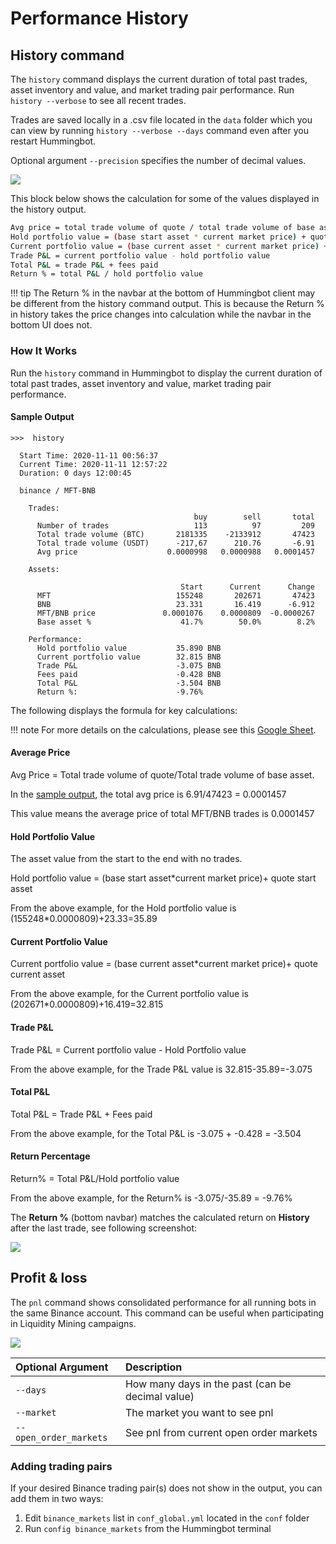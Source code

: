 # Performance History

## History command

The `history` command displays the current duration of total past trades, asset inventory and value, and market trading pair performance. Run `history --verbose` to see all recent trades.

Trades are saved locally in a .csv file located in the `data` folder which you can view by running `history --verbose --days` command even after you restart Hummingbot.

Optional argument `--precision` specifies the number of decimal values.

![](/assets/img/history.png)

This block below shows the calculation for some of the values displayed in the history output.

```bash
Avg price = total trade volume of quote / total trade volume of base asset
Hold portfolio value = (base start asset * current market price) + quote start asset
Current portfolio value = (base current asset * current market price) + quote current asset
Trade P&L = current portfolio value - hold portfolio value
Total P&L = trade P&L + fees paid
Return % = total P&L / hold portfolio value
```

!!! tip
    The Return % in the navbar at the bottom of Hummingbot client may be different from the history command output. This is because the Return % in history takes the price changes into calculation while the navbar in the bottom UI does not.

### How It Works

Run the `history` command in Hummingbot to display the current duration of total past trades, asset inventory and value, market trading pair performance.

#### Sample Output

```
>>>  history

  Start Time: 2020-11-11 00:56:37
  Current Time: 2020-11-11 12:57:22
  Duration: 0 days 12:00:45

  binance / MFT-BNB

    Trades:
                                         buy        sell       total
      Number of trades                   113          97         209
      Total trade volume (BTC)       2181335    -2133912       47423
      Total trade volume (USDT)      -217,67      210.76       -6.91
      Avg price                    0.0000998   0.0000988   0.0001457

    Assets:

                                      Start      Current      Change
      MFT                            155248       202671       47423
      BNB                            23.331       16.419      -6.912
      MFT/BNB price               0.0001076    0.0000809  -0.0000267
      Base asset %                    41.7%        50.0%        8.2%

    Performance:
      Hold portfolio value           35.890 BNB
      Current portfolio value        32.815 BNB
      Trade P&L                      -3.075 BNB
      Fees paid                      -0.428 BNB
      Total P&L                      -3.504 BNB
      Return %:                      -9.76%
```

The following displays the formula for key calculations:

!!! note
    For more details on the calculations, please see this [Google Sheet](https://docs.google.com/spreadsheets/d/1zp8EmeJdiP5soR_Bu7hRjaSy65bc7lsg98J5jKanRn8/edit#gid=875477664).

#### Average Price

Avg Price = Total trade volume of quote/Total trade volume of base asset.

In the [sample output](#sample-output), the total avg price is 6.91/47423 = 0.0001457

This value means the average price of total MFT/BNB trades is 0.0001457

#### Hold Portfolio Value

The asset value from the start to the end with no trades.

Hold portfolio value = (base start asset\*current market price)+ quote start asset

From the above example, for the Hold portfolio value is (155248\*0.0000809)+23.33=35.89

#### Current Portfolio Value

Current portfolio value = (base current asset\*current market price)+ quote current asset

From the above example, for the Current portfolio value is (202671\*0.0000809)+16.419=32.815

#### Trade P&L

Trade P&L = Current portfolio value - Hold Portfolio value

From the above example, for the Trade P&L value is 32.815-35.89=-3.075

#### Total P&L

Total P&L = Trade P&L + Fees paid

From the above example, for the Total P&L is -3.075 + -0.428 = -3.504

#### Return Percentage

Return% = Total P&L/Hold portfolio value

From the above example, for the Return% is -3.075/-35.89 = -9.76%

The **Return %** (bottom navbar) matches the calculated return on **History** after the last trade, see following screenshot:

![ ](/assets/img/same_return.png)

## Profit & loss

The `pnl` command shows consolidated performance for all running bots in the same Binance account. This command can be useful when participating in Liquidity Mining campaigns.

![](/assets/img/pnl-command.png)

| Optional Argument      | Description                                      |
| :--------------------- | :----------------------------------------------- |
| `--days`               | How many days in the past (can be decimal value) |
| `--market`             | The market you want to see pnl                   |
| `--open_order_markets` | See pnl from current open order markets          |

### Adding trading pairs

If your desired Binance trading pair(s) does not show in the output, you can add them in two ways:

1. Edit `binance_markets` list in `conf_global.yml` located in the `conf` folder
2. Run `config binance_markets` from the Hummingbot terminal


